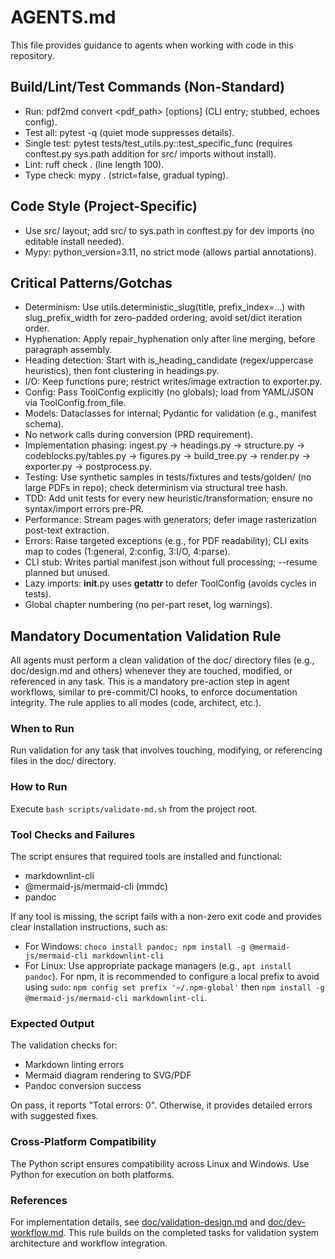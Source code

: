 # AGENTS.md

This file provides guidance to agents when working with code in this repository.

## Build/Lint/Test Commands (Non-Standard)
- Run: pdf2md convert <pdf_path> [options] (CLI entry; stubbed, echoes config).
- Test all: pytest -q (quiet mode suppresses details).
- Single test: pytest tests/test_utils.py::test_specific_func (requires conftest.py sys.path addition for src/ imports without install).
- Lint: ruff check . (line length 100).
- Type check: mypy . (strict=false, gradual typing).

## Code Style (Project-Specific)
- Use src/ layout; add src/ to sys.path in conftest.py for dev imports (no editable install needed).
- Mypy: python_version=3.11, no strict mode (allows partial annotations).

## Critical Patterns/Gotchas
- Determinism: Use utils.deterministic_slug(title, prefix_index=...) with slug_prefix_width for zero-padded ordering; avoid set/dict iteration order.
- Hyphenation: Apply repair_hyphenation only after line merging, before paragraph assembly.
- Heading detection: Start with is_heading_candidate (regex/uppercase heuristics), then font clustering in headings.py.
- I/O: Keep functions pure; restrict writes/image extraction to exporter.py.
- Config: Pass ToolConfig explicitly (no globals); load from YAML/JSON via ToolConfig.from_file.
- Models: Dataclasses for internal; Pydantic for validation (e.g., manifest schema).
- No network calls during conversion (PRD requirement).
- Implementation phasing: ingest.py → headings.py → structure.py → codeblocks.py/tables.py → figures.py → build_tree.py → render.py → exporter.py → postprocess.py.
- Testing: Use synthetic samples in tests/fixtures and tests/golden/ (no large PDFs in repo); check determinism via structural tree hash.
- TDD: Add unit tests for every new heuristic/transformation; ensure no syntax/import errors pre-PR.
- Performance: Stream pages with generators; defer image rasterization post-text extraction.
- Errors: Raise targeted exceptions (e.g., for PDF readability); CLI exits map to codes (1:general, 2:config, 3:I/O, 4:parse).
- CLI stub: Writes partial manifest.json without full processing; --resume planned but unused.
- Lazy imports: __init__.py uses __getattr__ to defer ToolConfig (avoids cycles in tests).
- Global chapter numbering (no per-part reset, log warnings).

## Mandatory Documentation Validation Rule

All agents must perform a clean validation of the doc/ directory files (e.g., doc/design.md and others) whenever they are touched, modified, or referenced in any task. This is a mandatory pre-action step in agent workflows, similar to pre-commit/CI hooks, to enforce documentation integrity. The rule applies to all modes (code, architect, etc.).

### When to Run
Run validation for any task that involves touching, modifying, or referencing files in the doc/ directory.

### How to Run
Execute `bash scripts/validate-md.sh` from the project root.

### Tool Checks and Failures
The script ensures that required tools are installed and functional:
- markdownlint-cli
- @mermaid-js/mermaid-cli (mmdc)
- pandoc

If any tool is missing, the script fails with a non-zero exit code and provides clear installation instructions, such as:
- For Windows: `choco install pandoc; npm install -g @mermaid-js/mermaid-cli markdownlint-cli`
- For Linux: Use appropriate package managers (e.g., `apt install pandoc`). For npm, it is recommended to configure a local prefix to avoid using `sudo`: `npm config set prefix '~/.npm-global'` then `npm install -g @mermaid-js/mermaid-cli markdownlint-cli`.

### Expected Output
The validation checks for:
- Markdown linting errors
- Mermaid diagram rendering to SVG/PDF
- Pandoc conversion success

On pass, it reports "Total errors: 0". Otherwise, it provides detailed errors with suggested fixes.

### Cross-Platform Compatibility
The Python script ensures compatibility across Linux and Windows. Use Python for execution on both platforms.

### References
For implementation details, see [doc/validation-design.md](doc/validation-design.md) and [doc/dev-workflow.md](doc/dev-workflow.md). This rule builds on the completed tasks for validation system architecture and workflow integration.